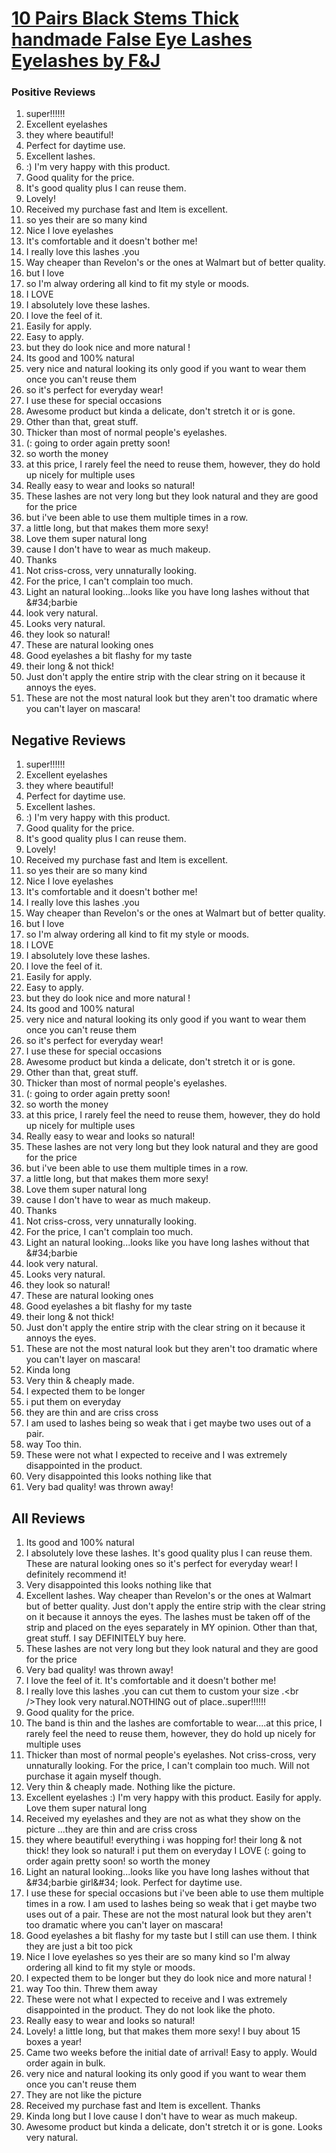 # [10 Pairs Black Stems Thick handmade False Eye Lashes Eyelashes by F&amp;J](https://products.checkmycream.com/products/10-Pairs-Black-Stems-Thick-handmade-False-Eye-Lashes-Eyelashes-by-FandJ.html)

### Positive Reviews

<ol>
      <li>super!!!!!!</li>
      <li>Excellent eyelashes</li>
      <li>they where beautiful!</li>
      <li>Perfect for daytime use.</li>
      <li>Excellent lashes.</li>
      <li>:) I&#x27;m very happy with this product.</li>
      <li>Good quality for the price.</li>
      <li>It&#x27;s good quality plus I can reuse them.  </li>
      <li>Lovely!</li>
      <li>Received my purchase fast and Item is excellent.</li>
      <li>so yes their are so many kind</li>
      <li>Nice I love eyelashes</li>
      <li>It&#x27;s comfortable and it doesn&#x27;t bother me!</li>
      <li>I really love this lashes .you</li>
      <li>Way cheaper than Revelon&#x27;s or the ones at Walmart but of better quality.</li>
      <li>but I love</li>
      <li>so I&#x27;m alway ordering all kind to fit my style or moods.</li>
      <li>I LOVE</li>
      <li>I absolutely love these lashes.</li>
      <li>I love the feel of it.</li>
      <li>Easily for apply.</li>
      <li>Easy to apply.</li>
      <li>but they do look nice and more natural  !</li>
      <li>Its good and 100% natural</li>
      <li>very nice and natural looking its only good if you want to wear them once you can&#x27;t reuse them</li>
      <li>so it&#x27;s perfect for everyday wear!</li>
      <li>I use these for special occasions</li>
      <li>Awesome product but kinda a delicate, don&#x27;t stretch it or is gone.</li>
      <li>Other than that, great stuff.</li>
      <li>Thicker than most of normal people&#x27;s eyelashes.</li>
      <li>(: going to order again pretty soon!</li>
      <li>so worth the money</li>
      <li>at this price, I rarely feel the need to reuse them, however, they do hold up nicely for multiple uses</li>
      <li>Really easy to wear and looks so natural!</li>
      <li>These lashes are not very long but they look natural and they are good for the price</li>
      <li>but i&#x27;ve been able to use them multiple times in a row.</li>
      <li>a little long, but that makes them more sexy!</li>
      <li>Love them super natural long</li>
      <li>cause I don&#x27;t have to wear as much makeup.</li>
      <li>Thanks</li>
      <li>Not criss-cross, very unnaturally looking.</li>
      <li>For the price, I can&#x27;t complain too much.</li>
      <li>Light an natural looking...looks like you have long lashes without that &amp;#34;barbie</li>
      <li>look very natural.</li>
      <li>Looks very natural.</li>
      <li>they look so natural!</li>
      <li>These are natural looking ones</li>
      <li>Good eyelashes a bit flashy for my taste</li>
      <li>their long &amp; not thick!</li>
      <li>Just don&#x27;t apply the entire strip with the clear string on it because it annoys the eyes.</li>
      <li>These are not the most natural look but they aren&#x27;t too dramatic where you can&#x27;t layer on mascara!</li>
</ol>


<h2>Negative Reviews</h2>
<ol>
<li> super!!!!!!</li>
<li> Excellent eyelashes</li>
<li> they where beautiful!</li>
<li> Perfect for daytime use.</li>
<li> Excellent lashes.</li>
<li> :) I&#x27;m very happy with this product.</li>
<li> Good quality for the price.</li>
<li> It&#x27;s good quality plus I can reuse them.  </li>
<li> Lovely!</li>
<li> Received my purchase fast and Item is excellent.</li>
<li> so yes their are so many kind</li>
<li> Nice I love eyelashes</li>
<li> It&#x27;s comfortable and it doesn&#x27;t bother me!</li>
<li> I really love this lashes .you</li>
<li> Way cheaper than Revelon&#x27;s or the ones at Walmart but of better quality.</li>
<li> but I love</li>
<li> so I&#x27;m alway ordering all kind to fit my style or moods.</li>
<li> I LOVE</li>
<li> I absolutely love these lashes.</li>
<li> I love the feel of it.</li>
<li> Easily for apply.</li>
<li> Easy to apply.</li>
<li> but they do look nice and more natural  !</li>
<li> Its good and 100% natural</li>
<li> very nice and natural looking its only good if you want to wear them once you can&#x27;t reuse them</li>
<li> so it&#x27;s perfect for everyday wear!</li>
<li> I use these for special occasions</li>
<li> Awesome product but kinda a delicate, don&#x27;t stretch it or is gone.</li>
<li> Other than that, great stuff.</li>
<li> Thicker than most of normal people&#x27;s eyelashes.</li>
<li> (: going to order again pretty soon!</li>
<li> so worth the money</li>
<li> at this price, I rarely feel the need to reuse them, however, they do hold up nicely for multiple uses</li>
<li> Really easy to wear and looks so natural!</li>
<li> These lashes are not very long but they look natural and they are good for the price</li>
<li> but i&#x27;ve been able to use them multiple times in a row.</li>
<li> a little long, but that makes them more sexy!</li>
<li> Love them super natural long</li>
<li> cause I don&#x27;t have to wear as much makeup.</li>
<li> Thanks</li>
<li> Not criss-cross, very unnaturally looking.</li>
<li> For the price, I can&#x27;t complain too much.</li>
<li> Light an natural looking...looks like you have long lashes without that &amp;#34;barbie</li>
<li> look very natural.</li>
<li> Looks very natural.</li>
<li> they look so natural!</li>
<li> These are natural looking ones</li>
<li> Good eyelashes a bit flashy for my taste</li>
<li> their long &amp; not thick!</li>
<li> Just don&#x27;t apply the entire strip with the clear string on it because it annoys the eyes.</li>
<li> These are not the most natural look but they aren&#x27;t too dramatic where you can&#x27;t layer on mascara!</li>
<li> Kinda long</li>
<li> Very thin &amp; cheaply made.</li>
<li> I expected them to be longer</li>
<li> i put them on everyday</li>
<li> they are thin and are criss cross</li>
<li> I am used to lashes being so weak that i get maybe two uses out of a pair.</li>
<li> way Too thin.  </li>
<li> These were not what I expected to receive and I was extremely disappointed in the product.</li>
<li> Very disappointed this looks nothing like that</li>
<li> Very bad quality! was thrown away!</li>
</ol>

<h2>All Reviews</h2>

<ol>
    <li> Its good and 100% natural</li>
    <li> I absolutely love these lashes. It&#x27;s good quality plus I can reuse them.  These are natural looking ones so it&#x27;s perfect for everyday wear! I definitely recommend it!</li>
    <li> Very disappointed this looks nothing like that</li>
    <li> Excellent lashes. Way cheaper than Revelon&#x27;s or the ones at Walmart but of better quality. Just don&#x27;t apply the entire strip with the clear string on it because it annoys the eyes. The lashes must be taken off of the strip and placed on the eyes separately in MY opinion.  Other than that, great stuff. I say DEFINITELY buy here.</li>
    <li> These lashes are not very long but they look natural and they are good for the price</li>
    <li> Very bad quality! was thrown away!</li>
    <li> I love the feel of it. It&#x27;s comfortable and it doesn&#x27;t bother me!</li>
    <li> I really love this lashes .you can cut them to custom your size .&lt;br /&gt;They look very natural.NOTHING out of place..super!!!!!!</li>
    <li> Good quality for the price.</li>
    <li> The band is thin and the lashes are comfortable to wear....at this price, I rarely feel the need to reuse them, however, they do hold up nicely for multiple uses</li>
    <li> Thicker than most of normal people&#x27;s eyelashes. Not criss-cross, very unnaturally looking. For the price, I can&#x27;t complain too much. Will not purchase it again myself though.</li>
    <li> Very thin &amp; cheaply made. Nothing like the picture.</li>
    <li> Excellent eyelashes :) I&#x27;m very happy with this product. Easily for apply. Love them super natural long</li>
    <li> Received my eyelashes and they are not as what they show on the picture ...they are thin and are criss cross</li>
    <li> they where beautiful! everything i was hopping for! their long &amp; not thick! they look so natural! i put them on everyday I LOVE (: going to order again pretty soon! so worth the money</li>
    <li> Light an natural looking...looks like you have long lashes without that &amp;#34;barbie girl&amp;#34; look. Perfect for daytime use.</li>
    <li> I use these for special occasions but i&#x27;ve been able to use them multiple times in a row. I am used to lashes being so weak that i get maybe two uses out of a pair. These are not the most natural look but they aren&#x27;t too dramatic where you can&#x27;t layer on mascara!</li>
    <li> Good eyelashes a bit flashy for my taste but I still can use them. I think they are just a bit too pick</li>
    <li> Nice I love eyelashes so yes their are so many kind so I&#x27;m alway ordering all kind to fit my style or moods.</li>
    <li> I expected them to be longer but they do look nice and more natural  !</li>
    <li> way Too thin.  Threw them away</li>
    <li> These were not what I expected to receive and I was extremely disappointed in the product. They do not look like the photo.</li>
    <li> Really easy to wear and looks so natural!</li>
    <li> Lovely! a little long, but that makes them more sexy! I buy about 15 boxes a year!</li>
    <li> Came two weeks before the initial date of arrival! Easy to apply. Would order again in bulk.</li>
    <li> very nice and natural looking its only good if you want to wear them once you can&#x27;t reuse them</li>
    <li> They are not like the picture</li>
    <li> Received my purchase fast and Item is excellent. Thanks</li>
    <li> Kinda long but I love cause I don&#x27;t have to wear as much makeup.</li>
    <li> Awesome product but kinda a delicate, don&#x27;t stretch it or is gone. Looks very natural.</li>
</ol>




